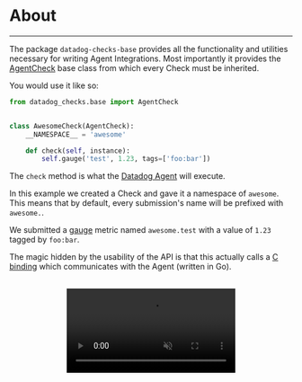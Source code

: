 # About

-----

The package `datadog-checks-base` provides all the functionality and utilities necessary for writing Agent Integrations.
Most importantly it provides the [AgentCheck](api.md#agentcheck) base class from which every Check must be inherited.

You would use it like so:

```python
from datadog_checks.base import AgentCheck


class AwesomeCheck(AgentCheck):
    __NAMESPACE__ = 'awesome'

    def check(self, instance):
        self.gauge('test', 1.23, tags=['foo:bar'])
```

The `check` method is what the [Datadog Agent](https://docs.datadoghq.com/agent/) will execute.

In this example we created a Check and gave it a namespace of `awesome`. This means that by default, every submission's
name will be prefixed with `awesome.`.

We submitted a [gauge](https://docs.datadoghq.com/developers/metrics/types/?tab=gauge#metric-type-definition) metric named
`awesome.test` with a value of `1.23` tagged by `foo:bar`.

The magic hidden by the usability of the API is that this actually calls a [C binding](https://github.com/DataDog/datadog-agent/tree/master/rtloader) which
communicates with the Agent (written in Go).

<br>

<div align="center">
    <video preload="auto" autoplay loop muted>
        <source src="https://media.giphy.com/media/Um3ljJl8jrnHy/giphy.mp4" type="video/mp4"></source>
    </video>
</div>
